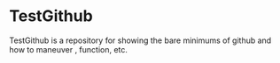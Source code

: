 # TestGithub


TestGithub is a repository for showing the bare minimums of github and how to maneuver , function, etc.

